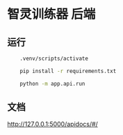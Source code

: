 # 智灵训练器 后端

## 运行

```bash
    .venv/scripts/activate

    pip install -r requirements.txt

    python -m app.api.run
```

## 文档

http://127.0.0.1:5000/apidocs/#/